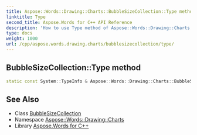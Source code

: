 ```yaml
---
title: Aspose::Words::Drawing::Charts::BubbleSizeCollection::Type method
linktitle: Type
second_title: Aspose.Words for C++ API Reference
description: 'How to use Type method of Aspose::Words::Drawing::Charts::BubbleSizeCollection class in C++.'
type: docs
weight: 1000
url: /cpp/aspose.words.drawing.charts/bubblesizecollection/type/
---
```

## BubbleSizeCollection::Type method




```cpp
static const System::TypeInfo & Aspose::Words::Drawing::Charts::BubbleSizeCollection::Type()
```

## See Also

* Class [BubbleSizeCollection](../)
* Namespace [Aspose::Words::Drawing::Charts](../../)
* Library [Aspose.Words for C++](../../../)
